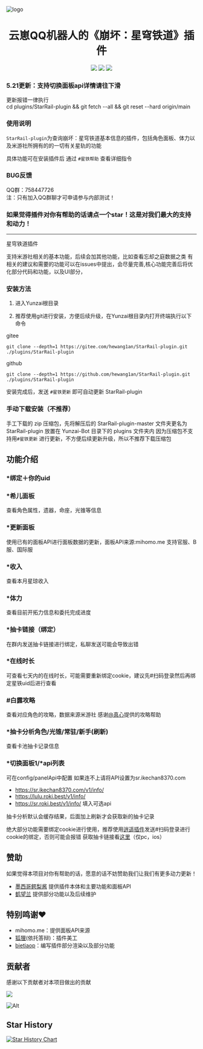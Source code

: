 ![logo](https://user-images.githubusercontent.com/21212372/235622221-7c5a5721-784b-4a31-9b24-60c88663548f.png)

<div align=center> <h1>云崽QQ机器人的《崩坏：星穹铁道》插件</h1> </div>
<div align=center>
 <img src ="https://img.shields.io/github/issues/hewang1an/StarRail-plugin?logo=github"/>
<img src ="https://img.shields.io/github/license/hewang1an/StarRail-plugin"/>
<!-- <img src ="https://img.shields.io/github/v/tag/hewang1an/StarRail-plugin?label=latest%20version&logo=github"/> -->
<img src ="https://img.shields.io/github/languages/top/hewang1an/StarRail-plugin?logo=github"/>
</div>

### 5.21更新：支持切换面板api详情请往下滑
更新报错一律执行
<br>cd plugins/StarRail-plugin && git fetch --all && git reset --hard origin/main
### 使用说明

`StarRail-plugin`为查询崩坏：星穹铁道基本信息的插件，包括角色面板、体力以及米游社所拥有的的一切有关星轨的功能

具体功能可在安装插件后 通过 `#星铁帮助` 查看详细指令

### BUG反馈

QQ群：758447726
<br>注：只有加入QQ群聊才可申请参与内部测试！

### 如果觉得插件对你有帮助的话请点一个star！这是对我们最大的支持和动力！
---
星穹铁道插件

支持米游社相关的基本功能，后续会加其他功能，比如查看忘却之庭数据之类
有相关的建议和需要的功能可以在issues中提出，会尽量完善,核心功能完善后将优化部分代码和功能，以及UI部分，

### 安装方法

1. 进入Yunzai根目录

2. 推荐使用git进行安装，方便后续升级，在Yunzai根目录内打开终端执行以下命令

gitee
```shell
git clone --depth=1 https://gitee.com/hewang1an/StarRail-plugin.git ./plugins/StarRail-plugin
```
github
```shell
git clone --depth=1 https://github.com/hewang1an/StarRail-plugin.git ./plugins/StarRail-plugin
```

安装完成后，发送 `#星铁更新` 即可自动更新 StarRail-plugin

### 手动下载安装（不推荐）

手工下载的 zip 压缩包，先将解压后的 StarRail-plugin-master 文件夹更名为 StarRail-plugin 放置在 Yunzai-Bot 目录下的 plugins 文件夹内
因为压缩包不支持用`#星铁更新` 进行更新，不方便后续更新升级，所以不推荐下载压缩包

## 功能介绍

### *绑定＋你的uid

### *希儿面板
查看角色属性，遗器，命座，光锥等信息

### *更新面板
使用已有的面板API进行面板数据的更新，面板API来源:mihomo.me
支持官服、B服、国际服

### *收入
查看本月星琼收入

### *体力
查看目前开拓力信息和委托完成进度

### *抽卡链接（绑定）
在群内发送抽卡链接进行绑定，私聊发送可能会导致出错

### *在线时长
可查看七天内的在线时长，可能需要重新绑定cookie，建议先#扫码登录然后再绑定星铁uid后进行查看

### #白露攻略
查看对应角色的攻略，数据来源米游社 感谢[@真心](https://github.com/RealHeart)提供的攻略帮助

### *抽卡分析角色/光锥/常驻/新手(刷新)
查看卡池抽卡记录信息

### *切换面板1/*api列表
可在config/panelApi中配置
如果连不上请将API设置为sr.ikechan8370.com
  - https://sr.ikechan8370.com/v1/info/
  - https://lulu.roki.best/v1/info/
  - https://sr.roki.best/v1/info/
填入可选api

  抽卡分析默认会缓存结果，后面加上刷新才会获取新的抽卡记录

绝大部分功能需要绑定cookie进行使用，推荐使用[逍遥插件](https://gitee.com/Ctrlcvs/xiaoyao-cvs-plugin)发送#扫码登录进行cookie的绑定，否则可能会报错
获取抽卡链接看[这里](https://starrailstation.com/cn/warp#import)（仅pc，ios）


## 赞助

如果觉得本项目对你有帮助的话，愿意的话不妨赞助我们让我们有更多动力更新！
- [墨西哥鳄梨酱](https://afdian.net/a/ikechan8370) 提供插件本体和主要功能和面板API
- [鹤望兰](https://afdian.net/a/hewang1an) 提供部分功能以及后续维护

## 特别鸣谢♥
- mihomo.me：提供面板API来源
- [狐狸](https://github.com/Tighnari520)(依托答辩)：插件美工
- [bietiaop](https://github.com/bietiaop)：编写插件部分渲染以及部分功能

## 贡献者

感谢以下贡献者对本项目做出的贡献

<a href="https://github.com/hewang1an/StarRail-plugin/graphs/contributors">
  <img src="https://contrib.rocks/image?repo=hewang1an/StarRail-plugin" />
</a>

![Alt](https://repobeats.axiom.co/api/embed/1c5c4f4bafef4a5d2c743f72703abad36a01762d.svg "Repobeats analytics image")

## Star History

[![Star History Chart](https://api.star-history.com/svg?repos=hewang1an/StarRail-plugin&type=Date)](https://star-history.com/#hewang1an/StarRail-plugin&Date)

<!-- ALL-CONTRIBUTORS-LIST:START - Do not remove or modify this section -->
<!-- prettier-ignore-start -->
<!-- markdownlint-disable -->

<!-- markdownlint-restore -->
<!-- prettier-ignore-end -->

<!-- ALL-CONTRIBUTORS-LIST:END -->
